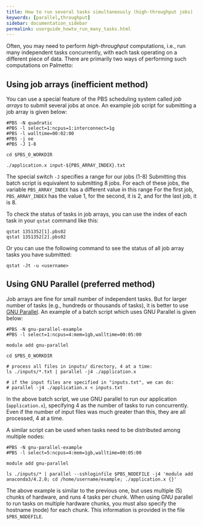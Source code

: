 ```yaml
---
title: How to run several tasks simultaneously (high-throughput jobs)
keywords: [parallel,throughput]
sidebar: documentation_sidebar
permalink: userguide_howto_run_many_tasks.html
---
```


Often, you may need to perform *high-throughput* computations,
i.e., run many independent tasks concurrently,
with each task operating on a different piece of data.
There are primarily two ways of performing such computations on Palmetto:

## Using job arrays (inefficient method)

You can use a special feature of the PBS scheduling system
called *job arrays* to submit several jobs at once.
An example job script for submitting a job array is
given below:

~~~
#PBS -N quadratic
#PBS -l select=1:ncpus=1:interconnect=1g
#PBS -l walltime=00:02:00
#PBS -j oe
#PBS -J 1-8

cd $PBS_O_WORKDIR

./application.x input-${PBS_ARRAY_INDEX}.txt
~~~

The special switch `-J` specifies a range for our jobs (1-8)
Submitting this batch script is equivalent to submitting 8 jobs.
For each of these jobs, the variable
`PBS_ARRAY_INDEX` has a different value in this range
For the first job, `PBS_ARRAY_INDEX` has the value 1,
for the second, it is 2,
and for the last job, it is 8.

To check the status of tasks in job arrays,
you can use the index of each task in your `qstat` command like this:

~~~
qstat 1351352[1].pbs02
qstat 1351352[2].pbs02
~~~

Or you can use the following command to see the status of all
job array tasks you have submitted:

~~~
qstat -Jt -u <username>
~~~

## Using GNU Parallel (preferred method)

Job arrays are fine for small number of independent tasks.
But for larger number of tasks (e.g., hundreds or thousands of tasks),
it is better to use
[GNU Parallel](https://www.gnu.org/software/parallel/).
An example of a batch script which uses GNU Parallel is given below:

~~~
#PBS -N gnu-parallel-example
#PBS -l select=1:ncpus=4:mem=1gb,walltime=00:05:00

module add gnu-parallel

cd $PBS_O_WORKDIR

# process all files in inputs/ directory, 4 at a time:
ls ./inputs/*.txt | parallel -j4 ./application.x

# if the input files are specified in "inputs.txt", we can do:
# parallel -j4 ./application.x < inputs.txt
~~~

In the above batch script,
we use GNU parallel to run our application (`application.x`),
specifying 4 as the number of tasks to run concurrently.
Even if the number of input files was much greater than this,
they are all processed, 4 at a time.

A similar script can be used
when tasks need to be distributed among multiple nodes:

~~~
#PBS -N gnu-parallel-example
#PBS -l select=5:ncpus=4:mem=1gb,walltime=00:05:00

module add gnu-parallel

ls ./inputs/* | parallel --sshloginfile $PBS_NODEFILE -j4 'module add anaconda3/4.2.0; cd /home/username/example; ./application.x {}'
~~~

The above example is similar to the previous one,
but uses multiple (5) chunks of hardware,
and runs 4 tasks per chunk.
When using GNU parallel to run tasks on multiple hardware chunks,
you must also specify the hostname (node) for each chunk.
This information is provided in the file `$PBS_NODEFILE`.

